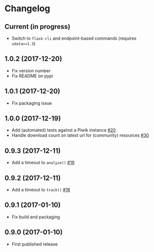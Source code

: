 # Changelog

## Current (in progress)

- Switch to `flask-cli` and endpoint-based commands (requires `udata>=1.3`)

## 1.0.2 (2017-12-20)

- Fix version number
- Fix README on pypi

## 1.0.1 (2017-12-20)

- Fix packaging issue

## 1.0.0 (2017-12-19)

- Add (automated) tests against a Piwik instance [#20](https://github.com/opendatateam/udata-piwik/issues/20)
- Handle download count on latest url for (community) resources [#30](https://github.com/opendatateam/udata-piwik/pull/30)

## 0.9.3 (2017-12-11)

- Add a timeout to `analyze()` [#19](https://github.com/opendatateam/udata-piwik/pull/19)

## 0.9.2 (2017-12-11)

- Add a timeout to `track()` [#18](https://github.com/opendatateam/udata-piwik/pull/18)

## 0.9.1 (2017-01-10)

- Fix build and packaging

## 0.9.0 (2017-01-10)

- First published release
